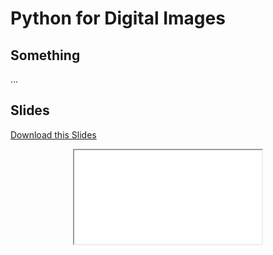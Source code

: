 # Python for Digital Images

## Something

...

## Slides

<a
    class="custom-button custom-download-button" href="../../pdfs/04_digital_images_intro/templates.pdf" download> <i class="fas fa-download"></i> Download this Slides
</a>

<div align="center">
  <iframe class="custom-pdf-frame" src="../../pdfs/04_digital_images_intro/templates.pdf"> </iframe>
</div>
